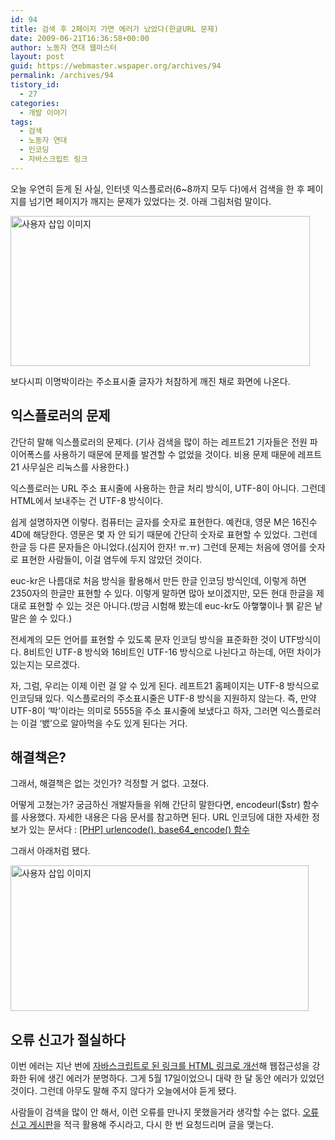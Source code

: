 ```yaml
---
id: 94
title: 검색 후 2페이지 가면 에러가 났었다(한글URL 문제)
date: 2009-06-21T16:36:58+00:00
author: 노동자 연대 웹마스터
layout: post
guid: https://webmaster.wspaper.org/archives/94
permalink: /archives/94
tistory_id:
  - 27
categories:
  - 개발 이야기
tags:
  - 검색
  - 노동자 연대
  - 인코딩
  - 자바스크립트 링크
---
```

오늘 우연히 듣게 된 사실, 인터넷 익스플로러(6~8까지 모두 다)에서 검색을 한 후 페이지를 넘기면 페이지가 깨지는 문제가 있었다는 것. 아래 그림처럼 말이다.

<img src="https://webmaster.wspaper.org/wp-content/uploads/1/cfile9.uf.120281564D08470D26E45D.png" class="aligncenter" width="479" height="240" alt="사용자 삽입 이미지" />

보다시피 이명박이라는 주소표시줄 글자가 처참하게 깨진 채로 화면에 나온다.

## 익스플로러의 문제

간단히 말해 익스플로러의 문제다. (기사 검색을 많이 하는 레프트21 기자들은 전원 파이어폭스를 사용하기 때문에 문제를 발견할 수 없었을 것이다. 비용 문제 때문에 레프트21 사무실은 리눅스를 사용한다.)

익스플로러는 URL 주소 표시줄에 사용하는 한글 처리 방식이, UTF-8이 아니다. 그런데 HTML에서 보내주는 건 UTF-8 방식이다.

쉽게 설명하자면 이렇다. 컴퓨터는 글자를 숫자로 표현한다. 예컨대, 영문 M은 16진수 4D에 해당한다. 영문은 몇 자 안 되기 때문에 간단히 숫자로 표현할 수 있었다. 그런데 한글 등 다른 문자들은 아니었다.(심지어 한자! ㅠ.ㅠ) 그런데 문제는 처음에 영어를 숫자로 표현한 사람들이, 이걸 염두에 두지 않았던 것이다.

euc-kr은 나름대로 처음 방식을 활용해서 만든 한글 인코딩 방식인데, 이렇게 하면 2350자의 한글만 표현할 수 있다. 이렇게 말하면 많아 보이겠지만, 모든 현대 한글을 제대로 표현할 수 있는 것은 아니다.(방금 시험해 봤는데 euc-kr도 아햏햏이나 뷁 같은 낱말은 쓸 수 있다.)

전세계의 모든 언어를 표현할 수 있도록 문자 인코딩 방식을 표준화한 것이 UTF방식이다. 8비트인 UTF-8 방식와 16비트인 UTF-16 방식으로 나뉜다고 하는데, 어떤 차이가 있는지는 모르겠다.

자, 그럼, 우리는 이제 이런 걸 알 수 있게 된다. 레프트21 홈페이지는 UTF-8 방식으로 인코딩돼 있다. 익스플로러의 주소표시줄은 UTF-8 방식을 지원하지 않는다. 즉, 만약 UTF-8이 ‘박’이라는 의미로 5555을 주소 표시줄에 보냈다고 하자, 그러면 익스플로러는 이걸 ‘밼’으로 알아먹을 수도 있게 된다는 거다.

## 해결책은?

그래서, 해결책은 없는 것인가? 걱정할 거 없다. 고쳤다.

어떻게 고쳤는가? 궁금하신 개발자들을 위해 간단히 말한다면, encodeurl($str) 함수를 사용했다. 자세한 내용은 다음 문서를 참고하면 된다. URL 인코딩에 대한 자세한 정보가 있는 문서다 : <a href="http://flashcafe.org/11227" target="_blank" class="broken_link">[PHP] urlencode(), base64_encode() 함수</a>

그래서 아래처럼 됐다.

<img src="https://webmaster.wspaper.org/wp-content/uploads/1/cfile8.uf.1323094F4D08470D0E5CE3.png" class="aligncenter" width="477" height="233" alt="사용자 삽입 이미지" />

## 오류 신고가 절실하다

이번 에러는 지난 번에 <a href="https://webmaster.wspaper.org/webmaster/19" target="_blank" class="broken_link">자바스크립트로 된 링크를 HTML 링크로 개선</a>해 웹접근성을 강화한 뒤에 생긴 에러가 분명하다. 그게 5월 17일이었으니 대략 한 달 동안 에러가 있었던 것이다. 그런데 아무도 말해 주지 않다가 오늘에서야 듣게 됐다.

사람들이 검색을 많이 안 해서, 이런 오류를 만나지 못했을거라 생각할 수는 없다. <a href="https://webmaster.wspaper.org/webmaster/19" target="_blank" class="broken_link">오류 신고 게시판</a>을 적극 활용해 주시라고, 다시 한 번 요청드리며 글을 맺는다.